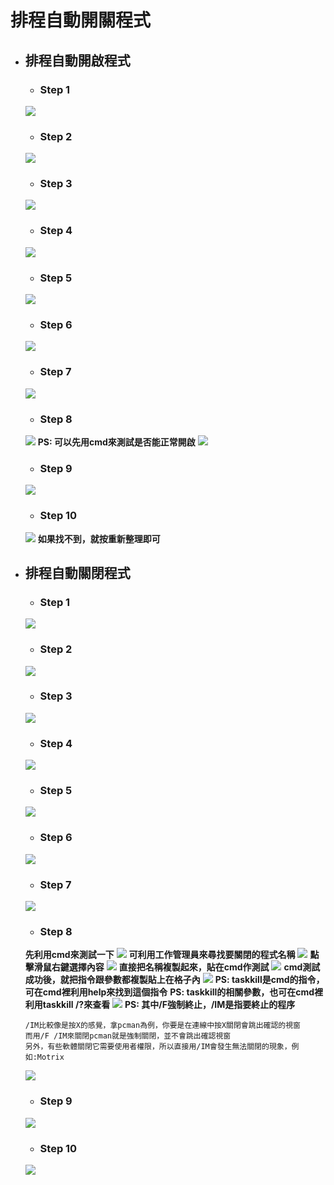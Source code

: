 # 排程自動開關程式

+ ## 排程自動開啟程式
    + ### Step 1
    ![](Image/開啟程式_1.png)
    + ### Step 2
    ![](Image/開啟程式_2.png)
    + ### Step 3
    ![](Image/開啟程式_3.png)
    + ### Step 4
    ![](Image/開啟程式_4.png)
    + ### Step 5
    ![](Image/開啟程式_5.png)
    + ### Step 6
    ![](Image/開啟程式_6.png)
    + ### Step 7
    ![](Image/開啟程式_7.png)
    + ### Step 8
    ![](Image/開啟程式_8.png)
    **PS: 可以先用cmd來測試是否能正常開啟**
    ![](Image/開啟程式_8_1.png)
    + ### Step 9
    ![](Image/開啟程式_9.png)
    + ### Step 10
    ![](Image/開啟程式_10.png)
    **如果找不到，就按重新整理即可**

+ ## 排程自動關閉程式
    + ### Step 1
    ![](Image/關閉程式_1.png)
    + ### Step 2
    ![](Image/關閉程式_2.png)
    + ### Step 3
    ![](Image/關閉程式_3.png)
    + ### Step 4
    ![](Image/關閉程式_4.png)
    + ### Step 5
    ![](Image/關閉程式_5.png)
    + ### Step 6
    ![](Image/關閉程式_6.png)
    + ### Step 7
    ![](Image/關閉程式_7.png)
    + ### Step 8
    **先利用cmd來測試一下**
    ![](Image/關閉程式_8.png)
    **可利用工作管理員來尋找要關閉的程式名稱**
    ![](Image/關閉程式_8_1.png)
    **點擊滑鼠右鍵選擇內容**
    ![](Image/關閉程式_8_2.png)
    **直接把名稱複製起來，貼在cmd作測試**
    ![](Image/關閉程式_8_3.png)
    **cmd測試成功後，就把指令跟參數都複製貼上在格子內**
    ![](Image/關閉程式_8_4.png)
    **PS: taskkill是cmd的指令，可在cmd裡利用help來找到這個指令**
    **PS: taskkill的相關參數，也可在cmd裡利用taskkill /?來查看**
    ![](Image/關閉程式_8_5.png)
    **PS: 其中/F強制終止，/IM是指要終止的程序**
    ```
    /IM比較像是按X的感覺，拿pcman為例，你要是在連線中按X關閉會跳出確認的視窗
    而用/F /IM來關閉pcman就是強制關閉，並不會跳出確認視窗
    另外，有些軟體關閉它需要使用者權限，所以直接用/IM會發生無法關閉的現象，例如:Motrix
    ```
    ![](Image/關閉程式_8_6.png)
    + ### Step 9
    ![](Image/關閉程式_9.png)
    + ### Step 10
    ![](Image/關閉程式_10.png)    